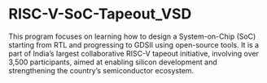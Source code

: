 # RISC-V-SoC-Tapeout_VSD
This program focuses on learning how to design a System-on-Chip (SoC) starting from RTL and progressing to GDSII using open-source tools. It is a part of India’s largest collaborative RISC-V tapeout initiative, involving over 3,500 participants, aimed at enabling silicon development and strengthening the country’s semiconductor ecosystem.

